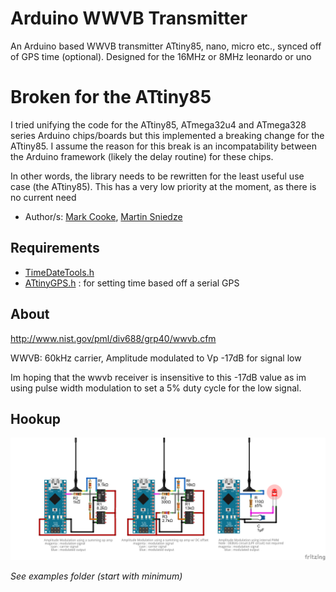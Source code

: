 # Arduino WWVB Transmitter
An Arduino based WWVB transmitter ATtiny85, nano, micro etc., synced off of GPS time (optional).
Designed for the 16MHz or 8MHz leonardo or uno

# Broken for the ATtiny85
I tried unifying the code for the ATtiny85, ATmega32u4 and ATmega328 series Arduino chips/boards but this implemented a breaking change for the ATtiny85.
I assume the reason for this break is an incompatability between the Arduino framework (likely the delay routine) for these chips.

In other words, the library needs to be rewritten for the least useful use case (the ATtiny85). This has a very low priority at the moment, as there is no current need

* Author/s: [Mark Cooke](https://www.github.com/micooke), [Martin Sniedze](https://www.github.com/mr-sneezy)

## Requirements
* [TimeDateTools.h](https://github.com/micooke/ATtinyGPS/TimeDateTools.h)
* [ATtinyGPS.h](https://github.com/micooke/ATtinyGPS/ATtinyGPS.h) : for setting time based off a serial GPS


## About
http://www.nist.gov/pml/div688/grp40/wwvb.cfm

WWVB: 60kHz carrier, Amplitude modulated to Vp -17dB for signal low

Im hoping that the wwvb receiver is insensitive to this -17dB value as im using pulse width modulation 
to set a 5% duty cycle for the low signal.

## Hookup

![wwvb wiring options](wwvb_bb.png?raw=true)

*See examples folder (start with minimum)*